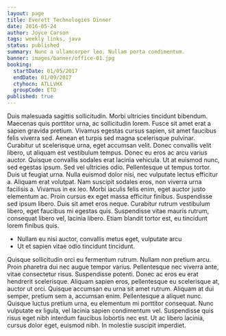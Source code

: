 ```yaml
---
layout: page
title: Everett Technologies Dinner
date: 2016-05-24
author: Joyce Carson
tags: weekly links, java
status: published
summary: Nunc a ullamcorper leo. Nullam porta condimentum.
banner: images/banner/office-01.jpg
booking:
  startDate: 01/05/2017
  endDate: 01/09/2017
  ctyhocn: ATLLVHX
  groupCode: ETD
published: true
---
```

Duis malesuada sagittis sollicitudin. Morbi ultricies tincidunt bibendum. Maecenas quis porttitor urna, ac sollicitudin lorem. Fusce sit amet erat a sapien gravida pretium. Vivamus egestas cursus sapien, sit amet faucibus felis viverra sed. Aenean et turpis sed magna scelerisque pulvinar. Curabitur ut scelerisque urna, eget accumsan velit. Donec convallis velit libero, ut aliquam est vestibulum tempus. Donec eu eros ac arcu varius auctor. Quisque convallis sodales erat lacinia vehicula. Ut at euismod nunc, sed egestas ipsum. Sed vel ultricies odio.
Pellentesque ut tempus tortor. Duis ut feugiat urna. Nulla euismod dolor nisi, nec vulputate lectus efficitur a. Aliquam erat volutpat. Nam suscipit sodales eros, non viverra urna facilisis a. Vivamus in ex leo. Morbi iaculis felis enim, eget auctor justo elementum ac. Proin cursus ex eget massa efficitur finibus. Suspendisse sed ipsum libero. Duis sit amet eros neque. Curabitur rutrum vestibulum libero, eget faucibus mi egestas quis. Suspendisse vitae mauris rutrum, consequat libero vel, lacinia libero. Etiam blandit tortor est, eu tincidunt lorem finibus quis.

* Nullam eu nisi auctor, convallis metus eget, vulputate arcu
* Ut et sapien vitae odio tincidunt tincidunt.

Quisque sollicitudin orci eu fermentum rutrum. Nullam non pretium arcu. Proin pharetra dui nec augue tempor varius. Pellentesque nec viverra ante, vitae consectetur risus. Suspendisse potenti. Donec ac eros eu erat hendrerit scelerisque. Aliquam sapien eros, pellentesque eu scelerisque at, auctor ut orci. Quisque accumsan eu urna sit amet rutrum. Aliquam at dui semper, pretium sem a, accumsan enim. Pellentesque a aliquet nunc. Quisque luctus pretium urna, eu elementum mi porttitor consequat. Nunc vulputate ex ligula, vel lacinia sapien condimentum vel. Suspendisse quis risus eget nibh interdum faucibus lobortis nec est. Ut ac libero lacinia, cursus dolor eget, euismod nibh. In molestie suscipit imperdiet.
